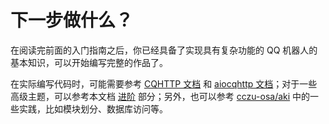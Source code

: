 # 下一步做什么？

在阅读完前面的入门指南之后，你已经具备了实现具有复杂功能的 QQ 机器人的基本知识，可以开始编写完整的作品了。

在实际编写代码时，可能需要参考 [CQHTTP 文档](https://cqhttp.cc/docs/) 和 [aiocqhttp 文档](https://python-aiocqhttp.cqp.moe/)；对于一些高级主题，可以参考本文档 [进阶](../advanced/README.md) 部分；另外，也可以参考 [cczu-osa/aki](https://github.com/cczu-osa/aki) 中的一些实践，比如模块划分、数据库访问等。
